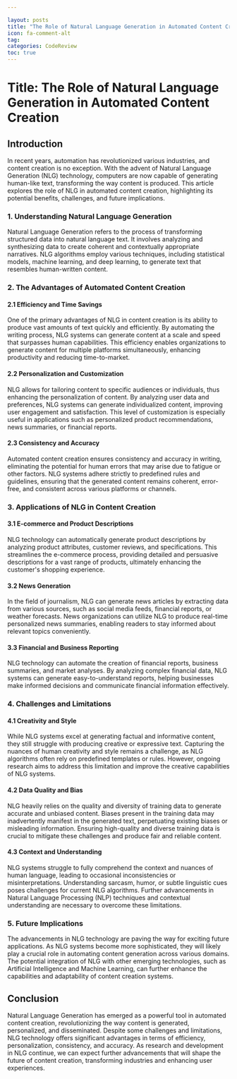 ```yaml
---

layout: posts
title: "The Role of Natural Language Generation in Automated Content Creation"
icon: fa-comment-alt
tag:      
categories: CodeReview
toc: true
---
```




# Title: The Role of Natural Language Generation in Automated Content Creation

## Introduction
In recent years, automation has revolutionized various industries, and content creation is no exception. With the advent of Natural Language Generation (NLG) technology, computers are now capable of generating human-like text, transforming the way content is produced. This article explores the role of NLG in automated content creation, highlighting its potential benefits, challenges, and future implications.

### 1. Understanding Natural Language Generation
Natural Language Generation refers to the process of transforming structured data into natural language text. It involves analyzing and synthesizing data to create coherent and contextually appropriate narratives. NLG algorithms employ various techniques, including statistical models, machine learning, and deep learning, to generate text that resembles human-written content.

### 2. The Advantages of Automated Content Creation
#### 2.1 Efficiency and Time Savings
One of the primary advantages of NLG in content creation is its ability to produce vast amounts of text quickly and efficiently. By automating the writing process, NLG systems can generate content at a scale and speed that surpasses human capabilities. This efficiency enables organizations to generate content for multiple platforms simultaneously, enhancing productivity and reducing time-to-market.

#### 2.2 Personalization and Customization
NLG allows for tailoring content to specific audiences or individuals, thus enhancing the personalization of content. By analyzing user data and preferences, NLG systems can generate individualized content, improving user engagement and satisfaction. This level of customization is especially useful in applications such as personalized product recommendations, news summaries, or financial reports.

#### 2.3 Consistency and Accuracy
Automated content creation ensures consistency and accuracy in writing, eliminating the potential for human errors that may arise due to fatigue or other factors. NLG systems adhere strictly to predefined rules and guidelines, ensuring that the generated content remains coherent, error-free, and consistent across various platforms or channels.

### 3. Applications of NLG in Content Creation
#### 3.1 E-commerce and Product Descriptions
NLG technology can automatically generate product descriptions by analyzing product attributes, customer reviews, and specifications. This streamlines the e-commerce process, providing detailed and persuasive descriptions for a vast range of products, ultimately enhancing the customer's shopping experience.

#### 3.2 News Generation
In the field of journalism, NLG can generate news articles by extracting data from various sources, such as social media feeds, financial reports, or weather forecasts. News organizations can utilize NLG to produce real-time personalized news summaries, enabling readers to stay informed about relevant topics conveniently.

#### 3.3 Financial and Business Reporting
NLG technology can automate the creation of financial reports, business summaries, and market analyses. By analyzing complex financial data, NLG systems can generate easy-to-understand reports, helping businesses make informed decisions and communicate financial information effectively.

### 4. Challenges and Limitations
#### 4.1 Creativity and Style
While NLG systems excel at generating factual and informative content, they still struggle with producing creative or expressive text. Capturing the nuances of human creativity and style remains a challenge, as NLG algorithms often rely on predefined templates or rules. However, ongoing research aims to address this limitation and improve the creative capabilities of NLG systems.

#### 4.2 Data Quality and Bias
NLG heavily relies on the quality and diversity of training data to generate accurate and unbiased content. Biases present in the training data may inadvertently manifest in the generated text, perpetuating existing biases or misleading information. Ensuring high-quality and diverse training data is crucial to mitigate these challenges and produce fair and reliable content.

#### 4.3 Context and Understanding
NLG systems struggle to fully comprehend the context and nuances of human language, leading to occasional inconsistencies or misinterpretations. Understanding sarcasm, humor, or subtle linguistic cues poses challenges for current NLG algorithms. Further advancements in Natural Language Processing (NLP) techniques and contextual understanding are necessary to overcome these limitations.

### 5. Future Implications
The advancements in NLG technology are paving the way for exciting future applications. As NLG systems become more sophisticated, they will likely play a crucial role in automating content generation across various domains. The potential integration of NLG with other emerging technologies, such as Artificial Intelligence and Machine Learning, can further enhance the capabilities and adaptability of content creation systems.

## Conclusion
Natural Language Generation has emerged as a powerful tool in automated content creation, revolutionizing the way content is generated, personalized, and disseminated. Despite some challenges and limitations, NLG technology offers significant advantages in terms of efficiency, personalization, consistency, and accuracy. As research and development in NLG continue, we can expect further advancements that will shape the future of content creation, transforming industries and enhancing user experiences.